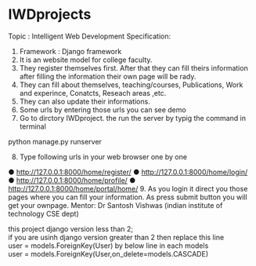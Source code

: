 # IWDprojects

Topic : Intelligent Web Development
Specification:
1. Framework : Django framework
2. It is an website model for college faculty.
3. They register themselves first. After that they can fill theirs
information after filling the information their own page will be rady.
4. They can fill about themselves, teaching/courses, Publications, Work
and experince, Conatcts, Reseach areas ,etc.
5. They can also update their informations.
6. Some urls by entering those urls you can see demo
7. Go to dirctory IWDproject.
the run the server by typig the command in terminal

python manage.py runserver

8. Type following urls in your web browser one by one

● http://127.0.0.1:8000/home/register/
● http://127.0.0.1:8000/home/login/
● http://127.0.0.1:8000/home/profile/
● http://127.0.0.1:8000/home/portal/home/
9. As you login it direct you those pages where you can fill your
information. As press submit button you will get your ownpage.
Mentor: Dr Santosh Vishwas (indian institute of technology CSE dept)<br>

this project django version less than 2;<br>
if you are usinh django version greater than 2 then replace
this line <br>
 user = models.ForeignKey(User)
 by below line in each models<br>
  user = models.ForeignKey(User,on_delete=models.CASCADE)
